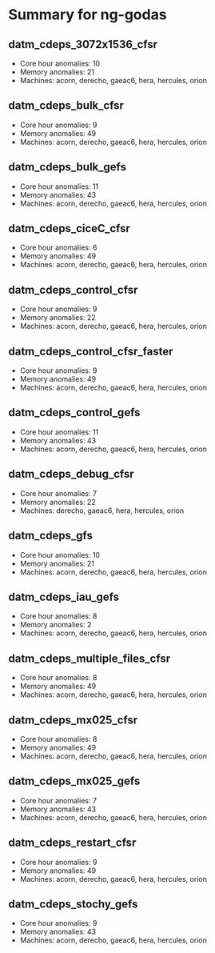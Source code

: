 # Summary for ng-godas

## datm_cdeps_3072x1536_cfsr
- Core hour anomalies: 10
- Memory anomalies: 21
- Machines: acorn, derecho, gaeac6, hera, hercules, orion

## datm_cdeps_bulk_cfsr
- Core hour anomalies: 9
- Memory anomalies: 49
- Machines: acorn, derecho, gaeac6, hera, hercules, orion

## datm_cdeps_bulk_gefs
- Core hour anomalies: 11
- Memory anomalies: 43
- Machines: acorn, derecho, gaeac6, hera, hercules, orion

## datm_cdeps_ciceC_cfsr
- Core hour anomalies: 6
- Memory anomalies: 49
- Machines: acorn, derecho, gaeac6, hera, hercules, orion

## datm_cdeps_control_cfsr
- Core hour anomalies: 9
- Memory anomalies: 22
- Machines: acorn, derecho, gaeac6, hera, hercules, orion

## datm_cdeps_control_cfsr_faster
- Core hour anomalies: 9
- Memory anomalies: 49
- Machines: acorn, derecho, gaeac6, hera, hercules, orion

## datm_cdeps_control_gefs
- Core hour anomalies: 11
- Memory anomalies: 43
- Machines: acorn, derecho, gaeac6, hera, hercules, orion

## datm_cdeps_debug_cfsr
- Core hour anomalies: 7
- Memory anomalies: 22
- Machines: derecho, gaeac6, hera, hercules, orion

## datm_cdeps_gfs
- Core hour anomalies: 10
- Memory anomalies: 21
- Machines: acorn, derecho, gaeac6, hera, hercules, orion

## datm_cdeps_iau_gefs
- Core hour anomalies: 8
- Memory anomalies: 2
- Machines: acorn, derecho, gaeac6, hera, hercules, orion

## datm_cdeps_multiple_files_cfsr
- Core hour anomalies: 8
- Memory anomalies: 49
- Machines: acorn, derecho, gaeac6, hera, hercules, orion

## datm_cdeps_mx025_cfsr
- Core hour anomalies: 8
- Memory anomalies: 49
- Machines: acorn, derecho, gaeac6, hera, hercules, orion

## datm_cdeps_mx025_gefs
- Core hour anomalies: 7
- Memory anomalies: 43
- Machines: acorn, derecho, gaeac6, hera, hercules, orion

## datm_cdeps_restart_cfsr
- Core hour anomalies: 9
- Memory anomalies: 49
- Machines: acorn, derecho, gaeac6, hera, hercules, orion

## datm_cdeps_stochy_gefs
- Core hour anomalies: 9
- Memory anomalies: 43
- Machines: acorn, derecho, gaeac6, hera, hercules, orion

